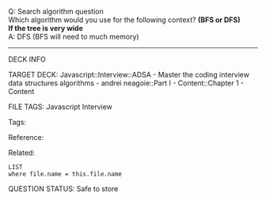 Q: Search algorithm question  
Which algorithm would you use for the following context? **(BFS or DFS)**  
**If the tree is very wide**  
A: DFS (BFS will need to much memory)
<!--ID: 1690376045533-->

---

DECK INFO

TARGET DECK: Javascript::Interview::ADSA - Master the coding interview data structures algorithms - andrei neagoie::Part I - Content::Chapter 1 - Content

FILE TAGS: Javascript Interview

Tags:

Reference:

Related:

```dataview
LIST
where file.name = this.file.name
```

QUESTION STATUS: Safe to store